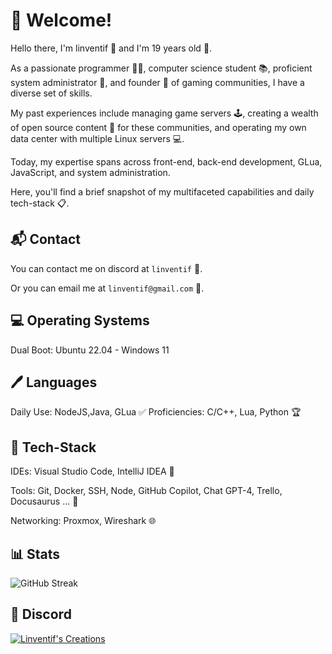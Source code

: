  # 🎉 Welcome!

Hello there, I'm linventif 👋 and I'm 19 years old 🎂.

As a passionate programmer 👨‍💻, computer science student 📚, proficient system administrator 🔧, and founder 🚀 of gaming communities, I have a diverse set of skills.

My past experiences include managing game servers 🕹️, creating a wealth of open source content 📝 for these communities, and operating my own data center with multiple Linux servers 💻.

Today, my expertise spans across front-end, back-end development, GLua, JavaScript, and system administration.

Here, you'll find a brief snapshot of my multifaceted capabilities and daily tech-stack 📋.

## 📬 Contact

You can contact me on discord at `linventif` 👥.

Or you can email me at `linventif@gmail.com` 📧.

## 💻 Operating Systems

Dual Boot: Ubuntu 22.04 - Windows 11

## 🖊️ Languages

Daily Use: NodeJS,Java, GLua ✅
Proficiencies: C/C++, Lua, Python 🏆

## 🧰 Tech-Stack

IDEs: Visual Studio Code, IntelliJ IDEA 📝

Tools: Git, Docker, SSH, Node, GitHub Copilot, Chat GPT-4, Trello, Docusaurus ... 🔧

Networking: Proxmox, Wireshark 🌐
  
## 📊 Stats

![GitHub Streak](https://github-readme-streak-stats.herokuapp.com/?user=linventif)

<!-- [![trophy](https://github-profile-troph000) -->

## 🤝 Discord

[![Linventif's Creations](https://i.imgur.com/Ro6EtDP.png)](https://linv.dev/discord)
